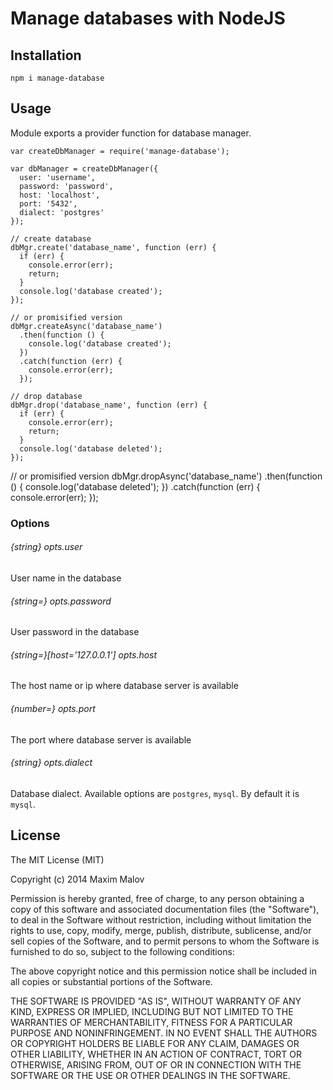 Manage databases with NodeJS
============================

## Installation

```
npm i manage-database
```

## Usage

Module exports a provider function for database manager.

```
var createDbManager = require('manage-database');

var dbManager = createDbManager({
  user: 'username',
  password: 'password',
  host: 'localhost',
  port: '5432',
  dialect: 'postgres'
});

// create database
dbMgr.create('database_name', function (err) {
  if (err) {
    console.error(err);
    return;
  }
  console.log('database created');
});

// or promisified version
dbMgr.createAsync('database_name')
  .then(function () {
    console.log('database created');
  })
  .catch(function (err) {
    console.error(err);
  });

// drop database
dbMgr.drop('database_name', function (err) {
  if (err) {
    console.error(err);
    return;
  }
  console.log('database deleted');
});
```

// or promisified version
dbMgr.dropAsync('database_name')
  .then(function () {
    console.log('database deleted');
  })
  .catch(function (err) {
    console.error(err);
  });

### Options

###### {string} opts.user

User name in the database

###### {string=} opts.password

User password in the database

###### {string=}[host='127.0.0.1'] opts.host

The host name or ip where database server is available

###### {number=} opts.port

The port where database server is available

###### {string} opts.dialect

Database dialect. Available options are `postgres`, `mysql`. By default it is `mysql`.

## License

The MIT License (MIT)

Copyright (c) 2014 Maxim Malov

Permission is hereby granted, free of charge, to any person obtaining a copy
of this software and associated documentation files (the "Software"), to deal
in the Software without restriction, including without limitation the rights
to use, copy, modify, merge, publish, distribute, sublicense, and/or sell
copies of the Software, and to permit persons to whom the Software is
furnished to do so, subject to the following conditions:

The above copyright notice and this permission notice shall be included in all
copies or substantial portions of the Software.

THE SOFTWARE IS PROVIDED "AS IS", WITHOUT WARRANTY OF ANY KIND, EXPRESS OR
IMPLIED, INCLUDING BUT NOT LIMITED TO THE WARRANTIES OF MERCHANTABILITY,
FITNESS FOR A PARTICULAR PURPOSE AND NONINFRINGEMENT. IN NO EVENT SHALL THE
AUTHORS OR COPYRIGHT HOLDERS BE LIABLE FOR ANY CLAIM, DAMAGES OR OTHER
LIABILITY, WHETHER IN AN ACTION OF CONTRACT, TORT OR OTHERWISE, ARISING FROM,
OUT OF OR IN CONNECTION WITH THE SOFTWARE OR THE USE OR OTHER DEALINGS IN THE
SOFTWARE.
